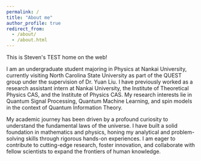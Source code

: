 ```yaml
---
permalink: /
title: "About me"
author_profile: true
redirect_from: 
  - /about/
  - /about.html
---
```

This is Steven's TEST home on the web! 

I am an undergraduate student majoring in Physics at Nankai University, currently visiting North Carolina State University as part of the QUEST group under the supervision of Dr. Yuan Liu. I have previously worked as a research assistant intern at Nankai University, the Institute of Theoretical Physics CAS, and the Institute of Physics CAS. My research interests lie in Quantum Signal Processing, Quantum Machine Learning, and spin models in the context of Quantum Information Theory.

My academic journey has been driven by a profound curiosity to understand the fundamental laws of the universe. I have built a solid foundation in mathematics and physics, honing my analytical and problem-solving skills through rigorous hands-on experiences. I am eager to contribute to cutting-edge research, foster innovation, and collaborate with fellow scientists to expand the frontiers of human knowledge.
